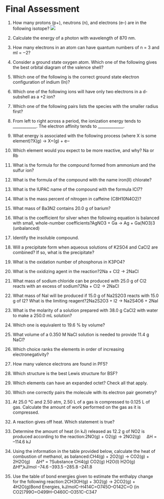 # Final Assessment

1. How many protons (p+), neutrons (n), and electrons (e–) are in the following isotope? 
![](https://d396qusza40orc.cloudfront.net/chemistry1/images/chem-f-001.png)


2. Calculate the energy of a photon with wavelength of 870 nm.


3. How many electrons in an atom can have quantum numbers of n = 3 and ml = ‒2?


4. Consider a ground state oxygen atom. Which one of the following gives the best orbital diagram of the valence shell?


5. Which one of the following is the correct ground state electron configuration of indium (In)?


6. Which one of the following ions will have only two electrons in a d-subshell as a +2 ion?


7. Which one of the following pairs lists the species with the smaller radius first?


8. From left to right across a period, the ionization energy tends to ____________. The electron affinity tends to _____________.


9. What energy is associated with the following process (where X is some element)?X(g) → X+(g) + e‒


10. Which element would you expect to be more reactive, and why? Na or Rb


11. What is the formula for the compound formed from ammonium and the sulfur ion?


12. What is the formula of the compound with the name iron(II) chlorate?


13. What is the IUPAC name of the compound with the formula ICl7?


14. What is the mass percent of nitrogen in caffeine (C8H10N4O2)?


15. What mass of Ba3N2 contains 20.0 g of barium?


16. What is the coefficient for silver when the following equation is balanced with small, whole-number coefficients?AgNO3 + Ga → Ag + Ga(NO3)3    (unbalanced)


17. Identify the insoluble compound.


18. Will a precipitate form when aqueous solutions of K2SO4 and CaCl2 are combined?  If so, what is the precipitate?


19. What is the oxidation number of phosphorus in K3PO4?


20. What is the oxidizing agent in the reaction?2Na + Cl2 → 2NaCl


21. What mass of sodium chloride can be produced with 25.0 g of Cl2 reacts with an excess of sodium?2Na + Cl2 → 2NaCl


22. What mass of NaI will be produced if 15.0 g of Na2S2O3 reacts with 15.0 g of I2? What is the limiting reagent?2Na2S2O3 + I2 → Na2S4O6 + 2NaI


23. What is the molarity of a solution prepared with 38.0 g CaCl2 with water to make a 250.0 mL solution?


24. Which one is equivalent to 19.6 % by volume?


25. What volume of a 0.350 M NaCl solution is needed to provide 11.4 g NaCl?


26. Which choice ranks the elements in order of increasing electronegativity?


27. How many valence electrons are found in PF5?


28. Which structure is the best Lewis structure for BSF?


29. Which elements can have an expanded octet?  Check all that apply.


30. Which one correctly pairs the molecule with its electron pair geometry?


31. At 25.0 °C and 2.50 atm, 2.50 L of a gas is compressed to 0.125 L of gas. Calculate the amount of work performed on the gas as it is compressed.


32. A reaction gives off heat. Which statement is true?


33. Determine the amount of heat (in kJ) released as 12.2 g of NO2 is produced according to the reaction:2NO(g) + O2(g) → 2NO2(g)&nbsp;&nbsp;&nbsp;&nbsp;&nbsp;ΔH = –114.6 kJ


34. Using the information in the table provided below, calculate the heat of combustion of methanol, as balanced:CH4(g) + 2O2(g) →  CO2(g) + 2H2O(g)&nbsp;&nbsp;&nbsp;&nbsp;&nbsp;ΔH° = ?Substance	CH4(g)	CO2(g)	H2O(l)	H2O(g) ΔHf°,kJ/mol	–74.6	–393.5	–285.8	–241.8


35. Use the table of bond energies given to estimate the enthalpy change for the following reaction:2CH3OH(g) + 3O2(g) → 2CO2(g) + 4H2O(g)Bond Energies, kJ/molC–H414C=O745O–O142C=O (in CO2)799O=O499H–O460C–O351C–C347

